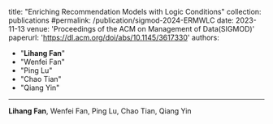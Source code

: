 title: "Enriching Recommendation Models with Logic Conditions"
collection: publications
#permalink: /publication/sigmod-2024-ERMWLC
date: 2023-11-13
venue: 'Proceedings of the ACM on Management of Data(SIGMOD)'
paperurl: 'https://dl.acm.org/doi/abs/10.1145/3617330'
authors: 
  - "**Lihang Fan**"
  - "Wenfei Fan"
  - "Ping Lu"
  - "Chao Tian"
  - "Qiang Yin"
---

**Lihang Fan**, Wenfei Fan, Ping Lu, Chao Tian, Qiang Yin
